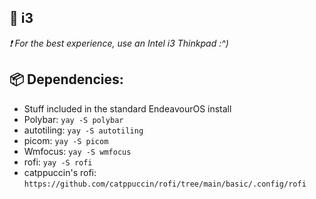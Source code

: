## 🐧 i3

_❗ For the best experience, use an Intel i3 Thinkpad :^)_

## 📦 Dependencies:

- Stuff included in the standard EndeavourOS install
- Polybar: `yay -S polybar`
- autotiling: `yay -S autotiling`
- picom: `yay -S picom`
- Wmfocus: `yay -S wmfocus`
- rofi: `yay -S rofi`
- catppuccin's rofi: `https://github.com/catppuccin/rofi/tree/main/basic/.config/rofi`
